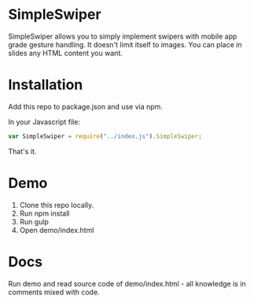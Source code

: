 # SimpleSwiper

SimpleSwiper allows you to simply implement swipers with mobile app grade gesture handling. It doesn't limit itself to images. You can place in slides any HTML content you want.

# Installation

Add this repo to package.json and use via npm.

In your Javascript file:

```javascript
var SimpleSwiper = require("../index.js").SimpleSwiper;
```

That's it.

# Demo

1. Clone this repo locally.
2. Run npm install
3. Run gulp
4. Open demo/index.html

# Docs

Run demo and read source code of demo/index.html - all knowledge is in comments mixed with code.